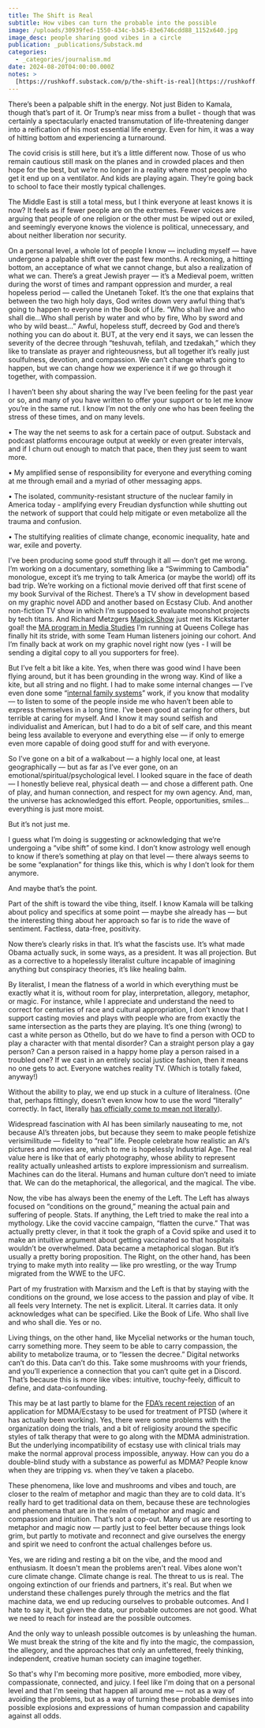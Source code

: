```yaml
---
title: The Shift is Real
subtitle: How vibes can turn the probable into the possible
image: /uploads/30939fed-1550-434c-b345-83e6746cdd88_1152x640.jpg
image_desc: people sharing good vibes in a circle
publication: _publications/Substack.md
categories:
  - _categories/journalism.md
date: 2024-08-20T04:00:00.000Z
notes: >
  [https://rushkoff.substack.com/p/the-shift-is-real](https://rushkoff.substack.com/p/the-shift-is-real)
---
```


There’s been a palpable shift in the energy. Not just Biden to Kamala, though that’s part of it. Or Trump’s near miss from a bullet - though that was certainly a spectacularly enacted transmutation of life-threatening danger into a reification of his most essential life energy. Even for him, it was a way of hitting bottom and experiencing a turnaround. 

The covid crisis is still here, but it’s a little different now. Those of us who remain cautious still mask on the planes and in crowded places and then hope for the best, but we’re no longer in a reality where most people who get it end up on a ventilator. And kids are playing again. They’re going back to school to face their mostly typical challenges. 

The Middle East is still a total mess, but I think everyone at least knows it is now? It feels as if fewer people are on the extremes. Fewer voices are arguing that people of one religion or the other must be wiped out or exiled, and seemingly everyone knows the violence is political, unnecessary, and about neither liberation nor security. 

On a personal level, a whole lot of people I know — including myself — have undergone a palpable shift over the past few months. A reckoning, a hitting bottom, an acceptance of what we cannot change, but also a realization of what we can. There’s a great Jewish prayer — it’s a Medieval poem, written during the worst of times and rampant oppression and murder, a real hopeless period — called the Unetaneh Tokef. It’s the one that explains that between the two high holy days, God writes down very awful thing that’s going to happen to everyone in the Book of Life. “Who shall live and who shall die…Who shall perish by water and who by fire, Who by sword and who by wild beast…” Awful, hopeless stuff, decreed by God and there’s nothing you can do about it. BUT, at the very end it says, we can lessen the severity of the decree through “teshuvah, tefilah, and tzedakah,” which they like to translate as prayer and righteousness, but all together it’s really just soulfulness, devotion, and compassion. We can’t change what’s going to happen, but we can change how we experience it if we go through it together, with compassion.

I haven’t been shy about sharing the way I’ve been feeling for the past year or so, and many of you have written to offer your support or to let me know you’re in the same rut. I know I’m not the only one who has been feeling the stress of these times, and on many levels.

• The way the net seems to ask for a certain pace of output. Substack and podcast platforms encourage output at weekly or even greater intervals, and if I churn out enough to match that pace, then they just seem to want more.

• My amplified sense of responsibility for everyone and everything coming at me through email and a myriad of other messaging apps. 

• The isolated, community-resistant structure of the nuclear family in America today - amplifying every Freudian dysfunction while shutting out the network of support that could help mitigate or even metabolize all the trauma and confusion. 

• The stultifying realities of climate change, economic inequality, hate and war, exile and poverty.

I’ve been producing some good stuff through it all — don’t get me wrong. I’m working on a documentary, something like a “Swimming to Cambodia” monologue, except it’s me trying to talk America (or maybe the world) off its bad trip. We’re working on a fictional movie derived off that first scene of my book Survival of the Richest. There’s a TV show in development based on my graphic novel ADD and another based on Ecstasy Club. And another non-fiction TV show in which I’m supposed to evaluate moonshot projects by tech titans. And Richard Metzgers [Magick Show](http://magickshow.net/) just met its Kickstarter goal! the [MA program in Media Studies](http://queenscollege.media/) I’m running at Queens College has finally hit its stride, with some Team Human listeners joining our cohort. And I’m finally back at work on my graphic novel right now (yes - I will be sending a digital copy to all you supporters for free). 

But I’ve felt a bit like a kite. Yes, when there was good wind I have been flying around, but it has been grounding in the wrong way. Kind of like a kite, but all string and no flight. I had to make some internal changes — I’ve even done some “[internal family systems](https://ifs-institute.com/nobadparts)” work, if you know that modality — to listen to some of the people inside me who haven’t been able to express themselves in a long time. I’ve been good at caring for others, but terrible at caring for myself. And I know it may sound selfish and individualist and American, but I had to do a bit of self care, and this meant being less available to everyone and everything else — if only to emerge even more capable of doing good stuff for and with everyone. 

So I’ve gone on a bit of a walkabout — a highly local one, at least geographically — but as far as I’ve ever gone, on an emotional/spiritual/psychological level. I looked square in the face of death — I honestly believe real, physical death — and chose a different path. One of play, and human connection, and respect for my own agency. And, man, the universe has acknowledged this effort. People, opportunities, smiles…everything is just more moist.

But it’s not just me. 

I guess what I’m doing is suggesting or acknowledging that we’re undergoing a “vibe shift” of some kind. I don’t know astrology well enough to know if there’s something at play on that level — there always seems to be some “explanation” for things like this, which is why I don’t look for them anymore. 

And maybe that’s the point. 

Part of the shift is toward the vibe thing, itself. I know Kamala will be talking about policy and specifics at some point — maybe she already has — but the interesting thing about her approach so far is to ride the wave of sentiment. Factless, data-free, positivity. 

Now there’s clearly risks in that. It’s what the fascists use. It’s what made Obama actually suck, in some ways, as a president. It was all projection. But as a corrective to a hopelessly literalist culture incapable of imagining anything but conspiracy theories, it’s like healing balm. 

By literalist, I mean the flatness of a world in which everything must be exactly what it is, without room for play, interpretation, allegory, metaphor, or magic. For instance, while I appreciate and understand the need to correct for centuries of race and cultural appropriation, I don’t know that I support casting movies and plays with people who are from exactly the same intersection as the parts they are playing. It’s one thing (wrong) to cast a white person as Othello, but do we have to find a person with OCD to play a character with that mental disorder? Can a straight person play a gay person? Can a person raised in a happy home play a person raised in a troubled one? If we cast in an entirely social justice fashion, then it means no one gets to act. Everyone watches reality TV. (Which is totally faked, anyway!)

Without the ability to play, we end up stuck in a culture of literalness. (One that, perhaps fittingly, doesn’t even know how to use the word “literally” correctly. In fact, literally [has officially come to mean ](https://www.cnn.com/2013/08/15/living/literally-definition)[not](https://www.cnn.com/2013/08/15/living/literally-definition)[ literally](https://www.cnn.com/2013/08/15/living/literally-definition)). 

Widespread fascination with AI has been similarly nauseating to me, not because AI’s threaten jobs, but because they seem to make people fetishize verisimilitude — fidelity to “real” life. People celebrate how realistic an AI’s pictures and movies are, which to me is hopelessly Industrial Age. The real value here is like that of early photography, whose ability to represent reality actually unleashed artists to explore impressionism and surrealism. Machines can do the literal. Humans and human culture don’t need to imiate that. We can do the metaphorical, the allegorical, and the magical. The vibe.

Now, the vibe has always been the enemy of the Left. The Left has always focused on “conditions on the ground,” meaning the actual pain and suffering of people. Stats. If anything, the Left tried to make the real into a mythology. Like the covid vaccine campaign, “flatten the curve.” That was actually pretty clever, in that it took the graph of a Covid spike and used it to make an intuitive argument about getting vaccinated so that hospitals wouldn’t be overwhelmed. Data became a metaphorical slogan. But it’s usually a pretty boring proposition. The Right, on the other hand, has been trying to make myth into reality — like pro wrestling, or the way Trump migrated from the WWE to the UFC.

Part of my frustration with Marxism and the Left is that by staying with the conditions on the ground, we lose access to the passion and play of vibe. It all feels very Internety. The net is explicit. Literal. It carries data. It only acknowledges what can be specified. Like the Book of Life. Who shall live and who shall die. Yes or no.

Living things, on the other hand, like Mycelial networks or the human touch, carry something more. They seem to be able to carry compassion, the ability to metabolize trauma, or to “lessen the decree.” Digital networks can’t do this. Data can’t do this. Take some mushrooms with your friends, and you’ll experience a connection that you can’t quite get in a Discord. That’s because this is more like vibes: intuitive, touchy-feely, difficult to define, and data-confounding.

This may be at last partly to blame for the [FDA’s recent rejection](https://www.lucid.news/fda-denies-the-lykos-therapeutics-application-for-mdma-at-for-ptsd/) of an application for MDMA/Ecstasy to be used for treatment of PTSD (where it has actually been working). Yes, there were some problems with the organization doing the trials, and a bit of religiosity around the specific styles of talk therapy that were to go along with the MDMA administration. But the underlying incompatibility of ecstasy use with clinical trials may make the normal approval process impossible, anyway. How can you do a double-blind study with a substance as powerful as MDMA? People know when they are tripping vs. when they’ve taken a placebo.

These phenomena, like love and mushrooms and vibes and touch, are closer to the realm of metaphor and magic than they are to cold data. It's really hard to get traditional data on them, because these are technologies and phenomena that are in the realm of metaphor and magic and compassion and intuition. That’s not a cop-out. Many of us are resorting to metaphor and magic now — partly just to feel better because things look grim, but partly to motivate and reconnect and give ourselves the energy and spirit we need to confront the actual challenges before us.

Yes, we are riding and resting a bit on the vibe, and the mood and enthusiasm. It doesn't mean the problems aren't real. Vibes alone won't cure climate change. Climate change is real. The threat to us is real. The ongoing extinction of our friends and partners, it's real. But when we understand these challenges purely through the metrics and the flat machine data, we end up reducing ourselves to probable outcomes. And I hate to say it, but given the data, our probable outcomes are not good. What we need to reach for instead are the possible outcomes.

And the only way to unleash possible outcomes is by unleashing the human. We must break the string of the kite and fly into the magic, the compassion, the allegory, and the approaches that only an unfettered, freely thinking, independent, creative human society can imagine together.

So that's why I'm becoming more positive, more embodied, more vibey, compassionate, connected, and juicy. I feel like I'm doing that on a personal level and that I'm seeing that happen all around me — not as a way of avoiding the problems, but as a way of turning these probable demises into possible explosions and expressions of human compassion and capability against all odds.
